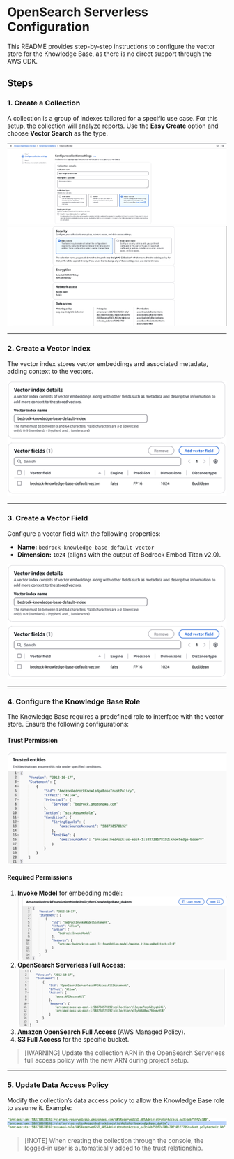 # OpenSearch Serverless Configuration

This README provides step-by-step instructions to configure the vector store for the Knowledge Base, as there is no direct support through the AWS CDK.

## Steps

### 1. Create a Collection
A collection is a group of indexes tailored for a specific use case. For this setup, the collection will analyze reports. Use the **Easy Create** option and choose **Vector Search** as the type.

![Creating a Collection](images/CollectionCreation.png)
![Easy Create Option](images/EasyCreate.png)

---

### 2. Create a Vector Index
The vector index stores vector embeddings and associated metadata, adding context to the vectors.

![Creating a Vector Index](images/vectorIndex.png)

---

### 3. Create a Vector Field
Configure a vector field with the following properties:
- **Name:** `bedrock-knowledge-base-default-vector`
- **Dimension:** `1024` (aligns with the output of Bedrock Embed Titan v2.0).

![Vector Field Setup](images/vectorIndex.png)

---

### 4. Configure the Knowledge Base Role
The Knowledge Base requires a predefined role to interface with the vector store. Ensure the following configurations:

#### Trust Permission
![Trust Permission](images/knowledge-base-role-trust.png)

#### Required Permissions
1. **Invoke Model** for embedding model:
   ![Invoke Permission](images/bedrockInvokePermission.png)
2. **OpenSearch Serverless Full Access**:
   ![OpenSearch Serverless Access](images/OSSFullAccess.png)
3. **Amazon OpenSearch Full Access** (AWS Managed Policy).
4. **S3 Full Access** for the specific bucket.

> [!WARNING] Update the collection ARN in the OpenSearch Serverless full access policy with the new ARN during project setup.

---

### 5. Update Data Access Policy
Modify the collection’s data access policy to allow the Knowledge Base role to assume it. Example:

![Data Access Policy](images/DataAccessPolicy.png)

> [!NOTE] When creating the collection through the console, the logged-in user is automatically added to the trust relationship.
